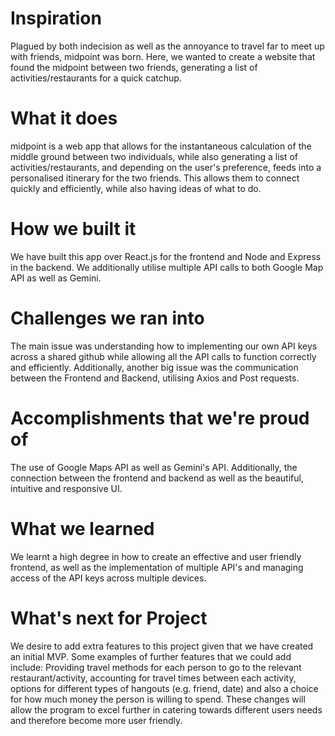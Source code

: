 # Inspiration
Plagued by both indecision as well as the annoyance to travel far to meet up with friends, midpoint was born. Here, we wanted to create a website that found the midpoint between two friends, generating a list of activities/restaurants for a quick catchup.

# What it does
midpoint is a web app that allows for the instantaneous calculation of the middle ground between two individuals, while also generating a list of activities/restaurants, and depending on the user's preference, feeds into a personalised itinerary for the two friends. This allows them to connect quickly and efficiently, while also having ideas of what to do.

# How we built it
We have built this app over React.js for the frontend and Node and Express in the backend. We additionally utilise multiple API calls to both Google Map API as well as Gemini.

# Challenges we ran into
The main issue was understanding how to implementing our own API keys across a shared github while allowing all the API calls to function correctly and efficiently. Additionally, another big issue was the communication between the Frontend and Backend, utilising Axios and Post requests.

# Accomplishments that we're proud of
The use of Google Maps API as well as Gemini's API. Additionally, the connection between the frontend and backend as well as the beautiful, intuitive and responsive UI.

# What we learned
We learnt a high degree in how to create an effective and user friendly frontend, as well as the implementation of multiple API's and managing access of the API keys across multiple devices.

# What's next for Project
We desire to add extra features to this project given that we have created an initial MVP. Some examples of further features that we could add include: Providing travel methods for each person to go to the relevant restaurant/activity, accounting for travel times between each activity, options for different types of hangouts (e.g. friend, date) and also a choice for how much money the person is willing to spend. These changes will allow the program to excel further in catering towards different users needs and therefore become more user friendly.
